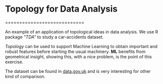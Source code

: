 # Topology for Data Analysis
============================

An example of an application of topological ideas in data analysis. We use R package *"TDA"* to study a car-accidents dataset. 

*Topology* can be used to support Machine Learning to obtain important and robust features before starting the usual machinery. __ML__ benefits from geometrical insight, showing this, with a nice problem, is the point of this exercise.

The dataset can be found in [data.gov.uk](https://data.gov.uk) and is very interesting for other kind of comparison. 
